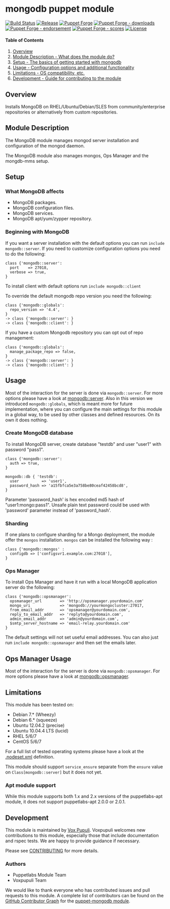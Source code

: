 # mongodb puppet module

[![Build Status](https://github.com/voxpupuli/puppet-mongodb/workflows/CI/badge.svg)](https://github.com/voxpupuli/puppet-mongodb/actions?query=workflow%3ACI)
[![Release](https://github.com/voxpupuli/puppet-mongodb/actions/workflows/release.yml/badge.svg)](https://github.com/voxpupuli/puppet-mongodb/actions/workflows/release.yml)
[![Puppet Forge](https://img.shields.io/puppetforge/v/puppet/mongodb.svg)](https://forge.puppetlabs.com/puppet/mongodb)
[![Puppet Forge - downloads](https://img.shields.io/puppetforge/dt/puppet/mongodb.svg)](https://forge.puppetlabs.com/puppet/mongodb)
[![Puppet Forge - endorsement](https://img.shields.io/puppetforge/e/puppet/mongodb.svg)](https://forge.puppetlabs.com/puppet/mongodb)
[![Puppet Forge - scores](https://img.shields.io/puppetforge/f/puppet/mongodb.svg)](https://forge.puppetlabs.com/puppet/mongodb)
[![License](https://img.shields.io/github/license/voxpupuli/puppet-mongodb.svg)](https://github.com/voxpupuli/puppet-mongodb/blob/master/LICENSE)

#### Table of Contents

1. [Overview](#overview)
2. [Module Description - What does the module do?](#module-description)
3. [Setup - The basics of getting started with mongodb](#setup)
4. [Usage - Configuration options and additional functionality](#usage)
5. [Limitations - OS compatibility, etc.](#limitations)
6. [Development - Guide for contributing to the module](#development)

## Overview

Installs MongoDB on RHEL/Ubuntu/Debian/SLES from community/enterprise repositories
or alternatively from custom repositories.

## Module Description

The MongoDB module manages mongod server installation and configuration of the
mongod daemon.

The MongoDB module also manages mongos, Ops Manager and the mongdb-mms setup.

## Setup

### What MongoDB affects

* MongoDB packages.
* MongoDB configuration files.
* MongoDB services.
* MongoDB apt/yum/zypper repository.

### Beginning with MongoDB

If you want a server installation with the default options you can run
`include mongodb::server`. If you need to customize configuration
options you need to do the following:

```puppet
class {'mongodb::server':
  port    => 27018,
  verbose => true,
}
```

To install client with default options run `include mongodb::client`

To override the default mongodb repo version you need the following:

```puppet
class {'mongodb::globals':
  repo_version => '4.4',
}
-> class {'mongodb::server': }
-> class {'mongodb::client': }
```

If you have a custom Mongodb repository you can opt out of repo management:

```puppet
class {'mongodb::globals':
  manage_package_repo => false,
}
-> class {'mongodb::server': }
-> class {'mongodb::client': }
```

## Usage

Most of the interaction for the server is done via `mongodb::server`. For
more options please have a look at [mongodb::server](#class-mongodbserver).
Also in this version we introduced `mongodb::globals`, which is meant more
for future implementation, where you can configure the main settings for
this module in a global way, to be used by other classes and defined resources.
On its own it does nothing.

### Create MongoDB database

To install MongoDB server, create database "testdb" and user "user1" with password "pass1".

```puppet
class {'mongodb::server':
  auth => true,
}

mongodb::db { 'testdb':
  user          => 'user1',
  password_hash => 'a15fbfca5e3a758be80ceaf42458bcd8',
}
```
Parameter 'password_hash' is hex encoded md5 hash of "user1:mongo:pass1".
Unsafe plain text password could be used with 'password' parameter instead of 'password_hash'.

### Sharding

If one plans to configure sharding for a Mongo deployment, the module offer
the `mongos` installation. `mongos` can be installed the following way :

```puppet
class {'mongodb::mongos' :
  configdb => ['configsvr1.example.com:27018'],
}
```

### Ops Manager

To install Ops Manager and have it run with a local MongoDB application server do the following:

```puppet
class {'mongodb::opsmanager':
  opsmanager_url        => 'http://opsmanager.yourdomain.com'
  mongo_uri             => 'mongodb://yourmongocluster:27017,
  from_email_addr       => 'opsmanager@yourdomain.com',
  reply_to_email_addr   => 'replyto@yourdomain.com',
  admin_email_addr      => 'admin@yourdomain.com',
  $smtp_server_hostname => 'email-relay.yourdomain.com'
}
```

The default settings will not set useful email addresses. You can also just run `include mongodb::opsmanager`
and then set the emails later.

## Ops Manager Usage

Most of the interaction for the server is done via `mongodb::opsmanager`. For
more options please have a look at [mongodb::opsmanager](#class-mongodbopsmanager).

## Limitations

This module has been tested on:

* Debian 7.* (Wheezy)
* Debian 6.* (squeeze)
* Ubuntu 12.04.2 (precise)
* Ubuntu 10.04.4 LTS (lucid)
* RHEL 5/6/7
* CentOS 5/6/7

For a full list of tested operating systems please have a look at the [.nodeset.xml](https://github.com/voxpupuli/puppet-mongodb/blob/master/.nodeset.yml) definition.

This module should support `service_ensure` separate from the `ensure` value on `Class[mongodb::server]` but it does not yet.

### Apt module support

While this module supports both 1.x and 2.x versions of the puppetlabs-apt module, it does not support puppetlabs-apt 2.0.0 or 2.0.1.

## Development

This module is maintained by [Vox Pupuli](https://voxpupuli.org/). Voxpupuli
welcomes new contributions to this module, especially those that include
documentation and rspec tests. We are happy to provide guidance if necessary.

Please see [CONTRIBUTING](.github/CONTRIBUTING.md) for more details.

### Authors

* Puppetlabs Module Team
* Voxpupuli Team

We would like to thank everyone who has contributed issues and pull requests to this module.
A complete list of contributors can be found on the
[GitHub Contributor Graph](https://github.com/voxpupuli/puppet-mongodb/graphs/contributors)
for the [puppet-mongodb module](https://github.com/voxpupuli/puppet-mongodb).

